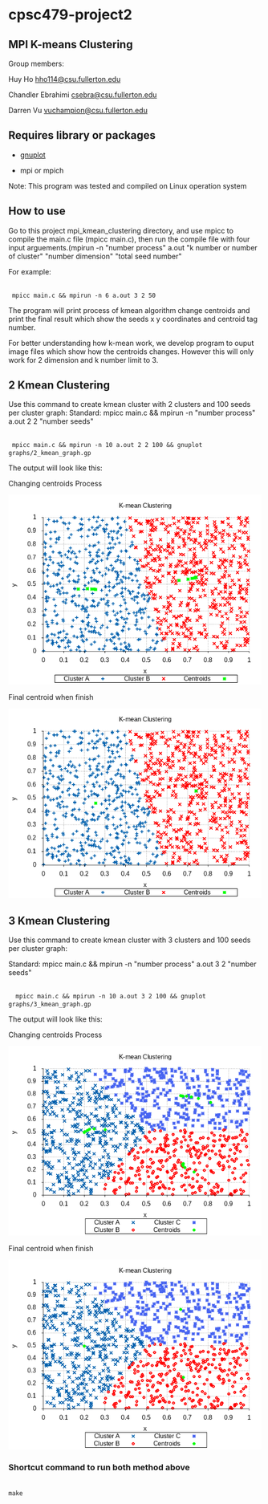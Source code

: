 # cpsc479-project2

## MPI K-means Clustering

Group members:

Huy Ho hho114@csu.fullerton.edu

Chandler Ebrahimi csebra@csu.fullerton.edu

Darren Vu vuchampion@csu.fullerton.edu

## Requires library or packages

- [gnuplot](http://www.gnuplot.info/download.html)

- mpi or mpich

Note: This program was tested and compiled on Linux operation system

## How to use

Go to this project mpi_kmean_clustering directory, and use mpicc to compile the main.c file (mpicc main.c), then run the compile file with four input arguements.(mpirun -n "number process" a.out "k number or number of cluster" "number dimension" "total seed number"

For example:

```terminal

 mpicc main.c && mpirun -n 6 a.out 3 2 50

```

The program will print process of kmean algorithm change centroids and print the final result which show the seeds x y coordinates and centroid tag number.

For better understanding how k-mean work, we develop program to ouput image files which show how the centroids changes. However this will only work for 2 dimension and k number limit to 3.

## 2 Kmean Clustering

Use this command to create kmean cluster with 2 clusters and 100 seeds per cluster graph:
Standard: mpicc main.c && mpirun -n "number process" a.out 2 2 "number seeds"

```terminal

 mpicc main.c && mpirun -n 10 a.out 2 2 100 && gnuplot graphs/2_kmean_graph.gp

```

The output will look like this:

Changing centroids Process

![](images/2k_moving_centroids.png)

Final centroid when finish

![](images/2k_final_centroids.png)

## 3 Kmean Clustering

Use this command to create kmean cluster with 3 clusters and 100 seeds per cluster graph:

Standard: mpicc main.c && mpirun -n "number process" a.out 3 2 "number seeds"


```terminal

  mpicc main.c && mpirun -n 10 a.out 3 2 100 && gnuplot graphs/3_kmean_graph.gp

```

The output will look like this:

Changing centroids Process

![](images/3k_moving_centroids.png)

Final centroid when finish

![](images/3k_final_centroids.png)

### Shortcut command to run both method above

```terminal

make

```
